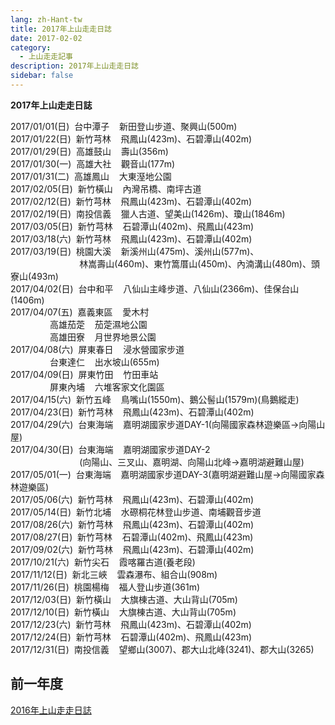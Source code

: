 ```yaml
---
lang: zh-Hant-tw
title: 2017年上山走走日誌
date: 2017-02-02
category: 
  - 上山走走記事
description: 2017年上山走走日誌
sidebar: false
---
```


**2017年上山走走日誌**

<!-- more -->

2017/01/01(日)  台中潭子    新田登山步道、聚興山(500m)  
2017/01/22(日)  新竹芎林    飛鳳山(423m)、石碧潭山(402m)  
2017/01/29(日)  高雄鼓山    壽山(356m)  
2017/01/30(一)  高雄大社    觀音山(177m)  
2017/01/31(二)  高雄鳳山    大東溼地公園  
2017/02/05(日)  新竹橫山    內灣吊橋、南坪古道  
2017/02/12(日)  新竹芎林    飛鳳山(423m)、石碧潭山(402m)  
2017/02/19(日)  南投信義    獵人古道、望美山(1426m)、瓊山(1846m)  
2017/03/05(日)  新竹芎林    石碧潭山(402m)、飛鳳山(423m)  
2017/03/18(六)  新竹芎林    飛鳳山(423m)、石碧潭山(402m)  
2017/03/19(日)  桃園大溪    新溪州山(475m)、溪州山(577m)、  
                            林嵩壽山(460m)、東竹篙厝山(450m)、內湳溝山(480m)、頭寮山(493m)  
2017/04/02(日)  台中和平    八仙山主峰步道、八仙山(2366m)、佳保台山(1406m)  
2017/04/07(五)  嘉義東區    愛木村  
                高雄茄萣    茄萣濕地公園  
                高雄田寮    月世界地景公園  
2017/04/08(六)  屏東春日    浸水營國家步道  
                台東達仁    出水坡山(655m)  
2017/04/09(日)  屏東竹田    竹田車站  
                屏東內埔    六堆客家文化園區  
2017/04/15(六)  新竹五峰    鳥嘴山(1550m)、鵝公髻山(1579m)(鳥鵝縱走)  
2017/04/23(日)  新竹芎林    飛鳳山(423m)、石碧潭山(402m)  
2017/04/29(六)  台東海端    嘉明湖國家步道DAY-1(向陽國家森林遊樂區→向陽山屋)  
2017/04/30(日)  台東海端    嘉明湖國家步道DAY-2  
                            (向陽山、三叉山、嘉明湖、向陽山北峰→嘉明湖避難山屋)  
2017/05/01(一)  台東海端    嘉明湖國家步道DAY-3(嘉明湖避難山屋→向陽國家森林遊樂區)  
2017/05/06(六)  新竹芎林    飛鳳山(423m)、石碧潭山(402m)  
2017/05/14(日)  新竹北埔    水磜桐花林登山步道、南埔觀音步道  
2017/08/26(六)  新竹芎林    飛鳳山(423m)、石碧潭山(402m)  
2017/08/27(日)  新竹芎林    石碧潭山(402m)、飛鳳山(423m)  
2017/09/02(六)  新竹芎林    飛鳳山(423m)、石碧潭山(402m)  
2017/10/21(六)  新竹尖石    霞喀羅古道(養老段)  
2017/11/12(日)  新北三峽    雲森瀑布、組合山(908m)  
2017/11/26(日)  桃園楊梅    福人登山步道(361m)  
2017/12/03(日)  新竹橫山    大旗棟古道、大山背山(705m)  
2017/12/10(日)  新竹橫山    大旗棟古道、大山背山(705m)  
2017/12/23(六)  新竹芎林    飛鳳山(423m)、石碧潭山(402m)  
2017/12/24(日)  新竹芎林    石碧潭山(402m)、飛鳳山(423m)  
2017/12/31(日)  南投信義    望鄉山(3007)、郡大山北峰(3241)、郡大山(3265)  

## 前一年度
[2016年上山走走日誌](/posts/post-53-2016-01-04.md)
